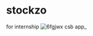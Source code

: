 # stockzo
for internship 
![6fgjwx csb app_](https://github.com/user-attachments/assets/746fff8f-1338-450d-8e34-4b5b39aca664)
